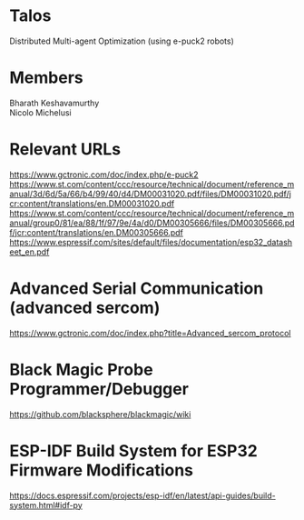 # Talos
Distributed Multi-agent Optimization (using e-puck2 robots)
# Members
Bharath Keshavamurthy <br/>
Nicolo Michelusi
# Relevant URLs
https://www.gctronic.com/doc/index.php/e-puck2 <br/>
https://www.st.com/content/ccc/resource/technical/document/reference_manual/3d/6d/5a/66/b4/99/40/d4/DM00031020.pdf/files/DM00031020.pdf/jcr:content/translations/en.DM00031020.pdf <br/>
https://www.st.com/content/ccc/resource/technical/document/reference_manual/group0/81/ea/88/1f/97/9e/4a/d0/DM00305666/files/DM00305666.pdf/jcr:content/translations/en.DM00305666.pdf <br/>
https://www.espressif.com/sites/default/files/documentation/esp32_datasheet_en.pdf <br/>
# Advanced Serial Communication (advanced sercom)
https://www.gctronic.com/doc/index.php?title=Advanced_sercom_protocol
# Black Magic Probe Programmer/Debugger
https://github.com/blacksphere/blackmagic/wiki
# ESP-IDF Build System for ESP32 Firmware Modifications
https://docs.espressif.com/projects/esp-idf/en/latest/api-guides/build-system.html#idf-py
